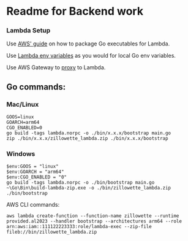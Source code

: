 # Readme for Backend work

### Lambda Setup

Use [AWS' guide](https://docs.aws.amazon.com/lambda/latest/dg/golang-package.html) on how to package Go executables for Lambda.

Use [Lambda env variables](https://docs.aws.amazon.com/lambda/latest/dg/configuration-envvars.html) as you would for local Go env variables.

Use AWS Gateway to [proxy](https://docs.aws.amazon.com/apigateway/latest/developerguide/set-up-lambda-proxy-integrations.html) to Lambda.

## Go commands:

### Mac/Linux

```
GOOS=linux
GOARCH=arm64
CGO_ENABLED=0
go build -tags lambda.norpc -o ./bin/x.x.x/bootstrap main.go
zip ./bin/x.x.x/zillowette_lambda.zip ./bin/x.x.x/bootstrap
```

### Windows

```
$env:GOOS = "linux"
$env:GOARCH = "arm64"
$env:CGO_ENABLED = "0"
go build -tags lambda.norpc -o ./bin/bootstrap main.go
~\Go\Bin\build-lambda-zip.exe -o ./bin/zillowette_lambda.zip ./bin/bootstrap
```

AWS CLI commands:

```
aws lambda create-function --function-name zillowette --runtime provided.al2023 --handler bootstrap --architectures arm64 --role arn:aws:iam::111122223333:role/lambda-exec --zip-file fileb://bin/zillowette_lambda.zip
```
